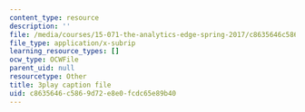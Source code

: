 ```yaml
---
content_type: resource
description: ''
file: /media/courses/15-071-the-analytics-edge-spring-2017/c8635646c5869d72e8e0fcdc65e89b40_xYnq8nVcN4g.srt
file_type: application/x-subrip
learning_resource_types: []
ocw_type: OCWFile
parent_uid: null
resourcetype: Other
title: 3play caption file
uid: c8635646-c586-9d72-e8e0-fcdc65e89b40
---
```

